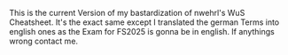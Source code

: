 This is the current Version of my bastardization of nwehrl's WuS Cheatsheet. It's the exact same except I translated the german Terms into english ones as the Exam for FS2025 is gonna be in english.
If anythings wrong contact me.

